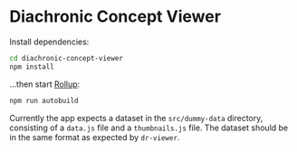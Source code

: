 # Diachronic Concept Viewer

Install dependencies:

```bash
cd diachronic-concept-viewer
npm install
```

...then start [Rollup](https://rollupjs.org):

```bash
npm run autobuild
```

Currently the app expects a dataset in the `src/dummy-data` directory, consisting
of a `data.js` file and a `thumbnails.js` file. The dataset should be in the same
format as expected by `dr-viewer`.
